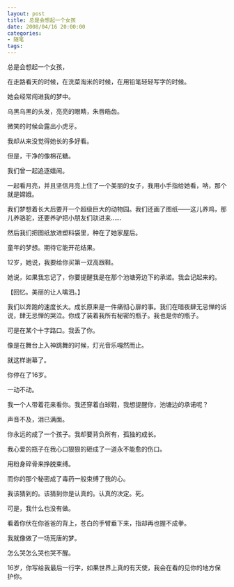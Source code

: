 ```yaml
---
layout: post
title: 总是会想起一个女孩
date: 2008/04/16 20:00:00
categories: 
- 随笔
tags: 
---
```


总是会想起一个女孩，

在走路看天的时候，在洗菜淘米的时候，在用铅笔轻轻写字的时候。

她会经常闯进我的梦中。

乌黑乌黑的头发，亮亮的眼睛，朱唇皓齿。

微笑的时候会露出小虎牙。

我却从来没觉得她长的多好看。

但是，干净的像棉花糖。

我们曾一起追逐嬉闹。

一起看月亮，并且坚信月亮上住了一个美丽的女子，我用小手指给她看，呐，那个就是嫦娥。

我们梦想着长大后要开一个超级巨大的动物园。我们还画了图纸——这儿养鸡，那儿养骆驼，还要养驴把小朋友们驮进来……

然后我们把图纸放进塑料袋里，种在了她家屋后。

童年的梦想。期待它能开花结果。

12岁，她说，我要给你买第一双高跟鞋。

她说，如果我忘记了，你要提醒我是在那个池塘旁边下的承诺。我会记起来的。

【回忆。美丽的让人噙泪。】

我们以奔跑的速度长大。成长原来是一件痛彻心扉的事。我们在暗夜肆无忌惮的诉说，肆无忌惮的哭泣。你成了装着我所有秘密的瓶子。我也是你的瓶子。

可是在某个十字路口。我丢了你。

像是在舞台上入神跳舞的时候，灯光音乐嘎然而止。

就这样谢幕了。

你停在了16岁。

一动不动。

我一个人带着花来看你。我还穿着白球鞋，我想提醒你，池塘边的承诺呢？

声音不及，泪已满面。

你永远的成了一个孩子。我却要背负所有，孤独的成长。

我心爱的瓶子在我心口狠狠的砸成了一道永不能愈的伤口。

用粉身碎骨来挣脱束缚。

而你的那个秘密成了毒药一般束缚了我的心。

我该猜到的。该猜到你是认真的。认真的决定。死。

可是，我什么也没有做。

看着你伏在你爸爸的背上，苍白的手臂垂下来，指却再也握不成拳。

我就像做了一场荒唐的梦。

怎么哭怎么哭也哭不醒。

16岁，你写给我最后一行字，如果世界上真的有天使，我会在看的见你的地方保护你。
